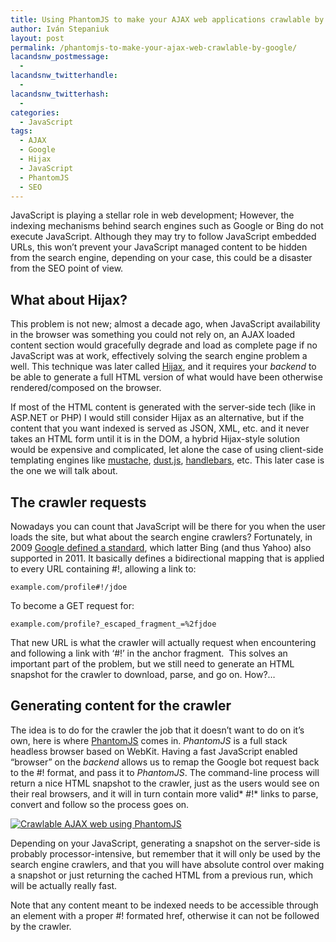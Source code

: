 ```yaml
---
title: Using PhantomJS to make your AJAX web applications crawlable by Google
author: Iván Stepaniuk
layout: post
permalink: /phantomjs-to-make-your-ajax-web-crawlable-by-google/
lacandsnw_postmessage:
  - 
lacandsnw_twitterhandle:
  - 
lacandsnw_twitterhash:
  - 
categories:
  - JavaScript
tags:
  - AJAX
  - Google
  - Hijax
  - JavaScript
  - PhantomJS
  - SEO
---
```

JavaScript is playing a stellar role in web development; However, the indexing mechanisms behind search engines such as Google or Bing do not execute JavaScript. Although they may try to follow JavaScript embedded URLs, this won&#8217;t prevent your JavaScript managed content to be hidden from the search engine, depending on your case, this could be a disaster from the SEO point of view.

## What about Hijax?

This problem is not new; almost a decade ago, when JavaScript availability in the browser was something you could not rely on, an AJAX loaded content section would gracefully degrade and load as complete page if no JavaScript was at work, effectively solving the search engine problem a well. This technique was later called <a href="http://en.wikipedia.org/wiki/Hijax" target="_blank">Hijax</a>, and it requires your *backend* to be able to generate a full HTML version of what would have been otherwise rendered/composed on the browser.

If most of the HTML content is generated with the server-side tech (like in ASP.NET or PHP) I would still consider Hijax as an alternative, but if the content that you want indexed is served as JSON, XML, etc. and it never takes an HTML form until it is in the DOM, a hybrid Hijax-style solution would be expensive and complicated, let alone the case of using client-side templating engines like <a href="http://mustache.github.com/" target="_blank">mustache</a>, <a href="http://akdubya.github.com/dustjs/" target="_blank">dust.js</a>, <a href="http://handlebarsjs.com/" target="_blank">handlebars</a>, etc. This later case is the one we will talk about.

## The crawler requests

Nowadays you can count that JavaScript will be there for you when the user loads the site, but what about the search engine crawlers? Fortunately, in 2009 <a href="https://developers.google.com/webmasters/ajax-crawling/docs/specification" target="_blank">Google defined a standard</a>, which latter Bing (and thus Yahoo) also supported in 2011. It basically defines a bidirectional mapping that is applied to every URL containing #!, allowing a link to:

```
example.com/profile#!/jdoe
```

To become a GET request for:

```
example.com/profile?_escaped_fragment_=%2fjdoe
```

That new URL is what the crawler will actually request when encountering and following a link with &#8216;#!&#8217; in the anchor fragment.  This solves an important part of the problem, but we still need to generate an HTML snapshot for the crawler to download, parse, and go on. How?&#8230;

## Generating content for the crawler

The idea is to do for the crawler the job that it doesn&#8217;t want to do on it&#8217;s own, here is where <a href="http://phantomjs.org/" target="_blank">PhantomJS</a> comes in. *PhantomJS* is a full stack headless browser based on WebKit. Having a fast JavaScript enabled &#8220;browser&#8221; on the *backend* allows us to remap the Google bot request back to the #! format, and pass it to *PhantomJS*. The command-line process will return a nice HTML snapshot to the crawler, just as the users would see on their real browsers, and it will in turn contain more valid* #!* links to parse, convert and follow so the process goes on.

[<img class="wp-image-255 alignnone" title="Crawlable AJAX web using PhantomJS" src="http://blog.istepaniuk.com/wp-content/uploads/ajaxcrawl.jpg" alt="Crawlable AJAX web using PhantomJS" />][1]

Depending on your JavaScript, generating a snapshot on the server-side is probably processor-intensive, but remember that it will only be used by the search engine crawlers, and that you will have absolute control over making a snapshot or just returning the cached HTML from a previous run, which will be actually really fast.

Note that any content meant to be indexed needs to be accessible through an *<a>* element with a proper #! formated href, otherwise it can not be followed by the crawler.

&nbsp;

 [1]: http://blog.istepaniuk.com/wp-content/uploads/ajaxcrawl.jpg
